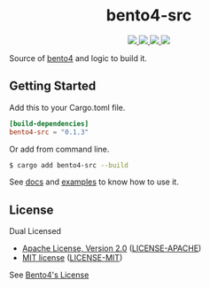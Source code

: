 <h1 align="center">bento4-src</h1>

<p align="center">
  <a href="https://crates.io/crates/bento4-src">
    <img src="https://img.shields.io/crates/d/bento4-src?style=flat-square">
  </a>
  <a href="https://crates.io/crates/bento4-src">
    <img src="https://img.shields.io/crates/v/bento4-src?style=flat-square">
  </a>
  <a href="https://docs.rs/bento4-src">
    <img src="https://img.shields.io/docsrs/bento4-src?logo=docsdotrs&style=flat-square">
  </a>
  <a href="https://github.com/clitic/vsd/blob/main/bento4-src/README.md#license">
    <img src="https://img.shields.io/crates/l/bento4-src?style=flat-square">
  </a>
</p>

Source of [bento4](https://github.com/axiomatic-systems/Bento4) and logic to build it.

## Getting Started

Add this to your Cargo.toml file.

```toml
[build-dependencies]
bento4-src = "0.1.3"
```

Or add from command line.

```bash
$ cargo add bento4-src --build
```

See [docs](https://docs.rs/bento4-src) and [examples](https://github.com/clitic/vsd/blob/main/mp4decrypt/build.rs) to 
know how to use it.

## License

Dual Licensed

- [Apache License, Version 2.0](https://www.apache.org/licenses/LICENSE-2.0) ([LICENSE-APACHE](LICENSE-APACHE))
- [MIT license](https://opensource.org/licenses/MIT) ([LICENSE-MIT](LICENSE-MIT))

See [Bento4's License](https://raw.githubusercontent.com/axiomatic-systems/Bento4/master/Documents/LICENSE.txt)
